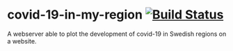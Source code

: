 # covid-19-in-my-region [![Build Status](https://travis-ci.com/perfah/covid-19-in-my-region.svg?branch=master)](https://travis-ci.com/perfah/covid-19-in-my-region)
A webserver able to plot the development of covid-19 in Swedish regions on a website. 
